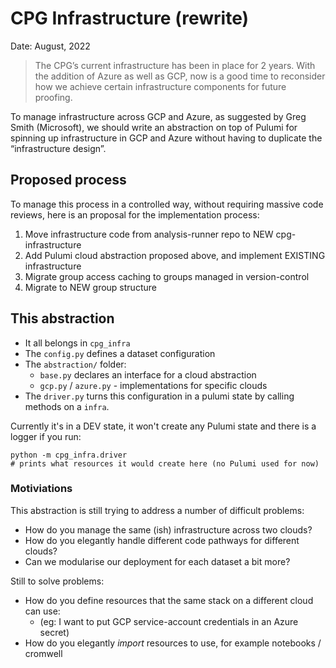 # CPG Infrastructure (rewrite)

Date: August, 2022

> The CPG’s current infrastructure has been in place for 2 years. With the addition of Azure as well as GCP, now is a good time to reconsider how we achieve certain infrastructure components for future proofing.

To manage infrastructure across GCP and Azure, as suggested by Greg Smith (Microsoft), we should write an abstraction on top of Pulumi for spinning up infrastructure in GCP and Azure without having to duplicate the “infrastructure design”.


## Proposed process

To manage this process in a controlled way, without requiring massive code reviews, here is an proposal for the implementation process:

1. Move infrastructure code from analysis-runner repo to NEW cpg-infrastructure
2. Add Pulumi cloud abstraction proposed above, and implement EXISTING infrastructure
3. Migrate group access caching to groups managed in version-control
4. Migrate to NEW group structure

## This abstraction

- It all belongs in `cpg_infra`
- The `config.py` defines a dataset configuration
- The `abstraction/` folder:
  - `base.py` declares an interface for a cloud abstraction
  - `gcp.py` / `azure.py` - implementations for specific clouds
- The `driver.py` turns this configuration in a pulumi state by calling methods on a `infra`.

Currently it's in a DEV state, it won't create any Pulumi state and there is a logger if you run:

```shell
python -m cpg_infra.driver
# prints what resources it would create here (no Pulumi used for now)
```

### Motiviations

This abstraction is still trying to address a number of difficult problems:

- How do you manage the same (ish) infrastructure across two clouds?
- How do you elegantly handle different code pathways for different clouds?
- Can we modularise our deployment for each dataset a bit more?

Still to solve problems:

- How do you define resources that the same stack on a different cloud can use:
  - (eg: I want to put GCP service-account credentials in an Azure secret)
- How do you elegantly _import_ resources to use, for example notebooks / cromwell
